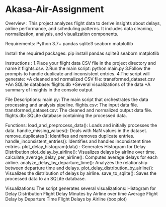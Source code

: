 # Akasa-Air-Assignment
Overview : 
This project analyzes flight data to derive insights about delays, airline performance, and scheduling patterns. It includes data cleaning, normalization, analysis, and visualization components.

Requirements:
Python 3.7+
pandas
sqlite3
seaborn
matplotlib

Install the required packages:
pip install pandas sqlite3 seaborn matplotlib

Instructions :
1.Place your flight data CSV file in the project directory and name it flights.csv.
2.Run the main script: python main.py
3.Follow the prompts to handle duplicate and inconsistent entries.
4.The script will generate:
    *A cleaned and normalized CSV file: transformed_dataset.csv
    *An SQLite database: flights.db
    *Several visualizations of the data
    *A summary of insights in the console output

File Descriptions:
main.py: The main script that orchestrates the data processing and analysis pipeline.
flights.csv: The input data file.
transformed_dataset.csv: The cleaned and normalized output data file.
flights.db: SQLite database containing the processed data.

Functions:
load_and_preprocess_data(): Loads and initially processes the data.
handle_missing_values(): Deals with NaN values in the dataset.
remove_duplicates(): Identifies and removes duplicate entries.
handle_inconsistent_entries(): Identifies and handles inconsistent time entries.
plot_delay_histogram(data) : Generates Histogram for Delay Distribution
plot_delay_by_airline(): Visualizes delays by airline over time.
calculate_average_delay_per_airline(): Computes average delays for each airline.
analyze_delay_by_departure_time(): Analyzes the relationship between departure time and delays.
plot_delay_distribution_by_airline(): Visualizes the distribution of delays by airline.
save_to_sqlite(): Saves the processed data to an SQLite database.

Visualizations:
The script generates several visualizations:
Histogram for Delay Distribution
Flight Delay Minutes by Airline over time
Average Flight Delay by Departure Time
Flight Delays by Airline (box plot)
